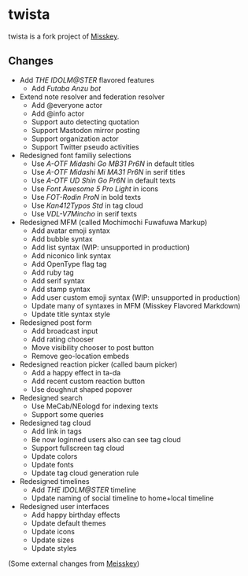 twista
==

twista is a fork project of [Misskey](https://github.com/syuilo/misskey).

Changes
--

* Add *THE IDOLM@STER* flavored features
	* Add *Futaba Anzu bot*
* Extend note resolver and federation resolver
	* Add @everyone actor
	* Add @info actor
	* Support auto detecting quotation
	* Support Mastodon mirror posting
	* Support organization actor
	* Support Twitter pseudo activities
* Redesigned font familiy selections
	* Use *A-OTF Midashi Go MB31 Pr6N* in default titles
	* Use *A-OTF Midashi Mi MA31 Pr6N* in serif titles
	* Use *A-OTF UD Shin Go Pr6N* in default texts
	* Use *Font Awesome 5 Pro Light* in icons
	* Use *FOT-Rodin ProN* in bold texts
	* Use *Kan412Typos Std* in tag cloud
	* Use *VDL-V7Mincho* in serif texts
* Redesigned MFM (called Mochimochi Fuwafuwa Markup)
	* Add avatar emoji syntax
	* Add bubble syntax
	* Add list syntax (WIP: unsupported in production)
	* Add niconico link syntax
	* Add OpenType flag tag
	* Add ruby tag
	* Add serif syntax
	* Add stamp syntax
	* Add user custom emoji syntax (WIP: unsupported in production)
	* Update many of syntaxes in MFM (Misskey Flavored Markdown)
	* Update title syntax style
* Redesigned post form
	* Add broadcast input
	* Add rating chooser
	* Move visibility chooser to post button
	* Remove geo-location embeds
* Redesigned reaction picker (called baum picker)
	* Add a happy effect in ta-da
	* Add recent custom reaction button
	* Use doughnut shaped popover
* Redesigned search
	* Use MeCab/NEologd for indexing texts
	* Support some queries
* Redesigned tag cloud
	* Add link in tags
	* Be now loginned users also can see tag cloud
	* Support fullscreen tag cloud
	* Update colors
	* Update fonts
	* Update tag cloud generation rule
* Redesigned timelines
	* Add *THE IDOLM@STER* timeline
	* Update naming of social timeline to home+local timeline
* Redesigned user interfaces
	* Add happy birthday effects
	* Update default themes
	* Update icons
	* Update sizes
	* Update styles

(Some external changes from [Meisskey](https://mei23.github.io/misskey_m544_diff.html))
